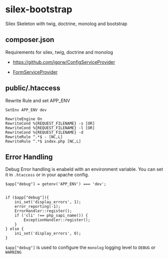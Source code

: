 silex-bootstrap
===============

Silex Skeleton with twig, doctrine, monolog and bootstrap


composer.json
-------------
Requirements for silex, twig, doctrine and monolog

* https://github.com/igorw/ConfigServiceProvider

* [FormServiceProvider][form]

[form]: http://silex.sensiolabs.org/doc/providers/form.html

public/.htaccess
----------------
Rewrite Rule and set APP_ENV

    SetEnv APP_ENV dev

    RewriteEngine On
    RewriteCond %{REQUEST_FILENAME} -s [OR]
    RewriteCond %{REQUEST_FILENAME} -l [OR]
    RewriteCond %{REQUEST_FILENAME} -d
    RewriteRule ^.*$ - [NC,L]
    RewriteRule ^.*$ index.php [NC,L]

Error Handling
--------------
Debug Error handling is enabeld with an environment variable. You can set it
in `.htaccess` or in your apache config.

    $app["debug"] = getenv('APP_ENV') === 'dev';


    if ($app["debug"]){
        ini_set('display_errors', 1);
        error_reporting(-1);
        ErrorHandler::register();
        if ('cli' !== php_sapi_name()) {
            ExceptionHandler::register();
        }
    } else {
        ini_set('display_errors', 0);
    }

`$app["debug"]` is used to configure the `monolog` logging level to `DEBUG` or `WARNING`
